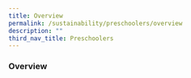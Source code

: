 ```yaml
---
title: Overview
permalink: /sustainability/preschoolers/overview
description: ""
third_nav_title: Preschoolers
---
```

### **Overview**